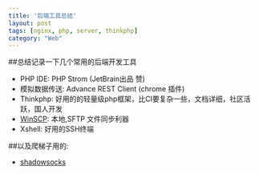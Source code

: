 ```yaml
---
title: '后端工具总结'
layout: post
tags: [nginx, php, server, thinkphp]
category: "Web"
---
```

##总结记录一下几个常用的后端开发工具
* PHP IDE: PHP Strom (JetBrain出品 赞)
* 模拟数据传送: Advance REST Client (chrome 插件)
* Thinkphp: 好用的的轻量级php框架，比CI要复杂一些，文档详细，社区活跃，国人开发
* [WinSCP]("{{attachment.href}}/WinSCPPortable.rar"): 本地,SFTP 文件同步利器
* Xshell: 好用的SSH终端

##以及爬梯子用的:
* [shadowsocks]({{attachment}}/ssh_tool.zip)
